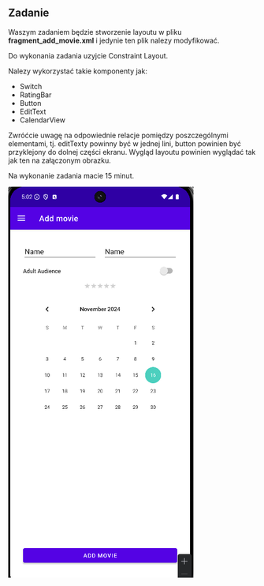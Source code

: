 ## Zadanie

Waszym zadaniem będzie stworzenie layoutu w pliku __fragment_add_movie.xml__ i jedynie ten plik nalezy modyfikować.

Do wykonania zadania uzyjcie Constraint Layout.

Nalezy wykorzystać takie komponenty jak:
- Switch
- RatingBar
- Button
- EditText
- CalendarView

Zwróćcie uwagę na odpowiednie relacje pomiędzy poszczególnymi elementami, tj. editTexty powinny być w jednej lini, button powinien być przyklejony do dolnej części ekranu. Wygląd layoutu powinien wyglądać tak jak ten na załączonym obrazku.

Na wykonanie zadania macie 15 minut.

![alt text](./zadanie.png)
